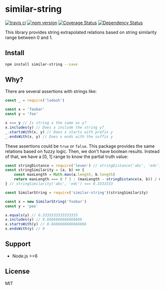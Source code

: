 # similar-string

[![travis ci][1]][2]
[![npm version][3]][4]
[![Coverage Status][5]][6]
[![Dependency Status][7]][8]

This library provides string extrapolated relations based on string similarity range between 0 and 1.

## Install

``` bash
npm install similar-string --save
```

## Why?

There are several assertions with strings like:

``` JavaScript
const _ = require('lodash')

const x = 'foobar'
const y = 'foo'

x === y // Is string x the same as y?
x.includes(y) // Does x include the string y?
_.startsWith(x, y) // Does x starts with prefix y
_.endsWith(x, y) // Does x ends with the suffix y
```

These assertions could be `true` or `false`. This package provides the same relations based on fuzzy logic. Then, we don't  have boolean results. Instead of that, we have a [0, 1] range to know the partial truth value:

``` JavaScript
const stringDistance = require('leven') // stringDistance('abc', 'edc') === 2
const stringSimilarity = (a, b) => {
	const maxLength = Math.max(a.length, b.length)
	return maxLength === 0 ? 1 : (maxLength - stringDistance(a, b)) / maxLength
} // stringSimilarity('abc', 'edc') === 0.3333333

const SimilarString = require('similar-string')(stringSimilarity)

const x = new SimilarString('foobar')
const y = 'poo'

x.equals(y) // 0.3333333333333333
x.includes(y) // 0.6666666666666666
x.startsWith(y) // 0.6666666666666666
x.endsWith(y) // 0
```

## Support
- Node.js >=6

## License
MIT

  [1]: https://travis-ci.org/xgbuils/similar-string.svg?branch=master
  [2]: https://travis-ci.org/xgbuils/similar-string
  [3]: https://badge.fury.io/js/similar-string.svg
  [4]: https://badge.fury.io/js/similar-string
  [5]: https://coveralls.io/repos/github/xgbuils/similar-string/badge.svg?branch=master
  [6]: https://coveralls.io/github/xgbuils/similar-string?branch=master
  [7]: https://david-dm.org/xgbuils/similar-string.svg
  [8]: https://david-dm.org/xgbuils/similar-string
